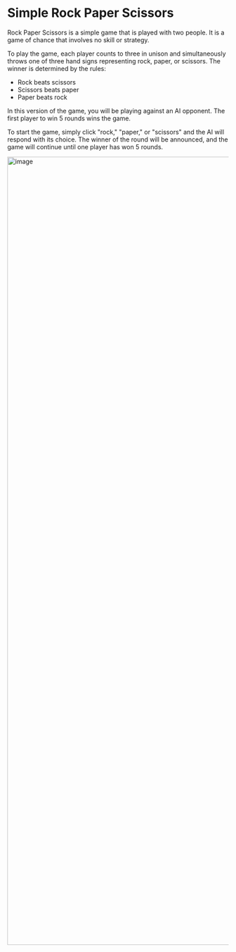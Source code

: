 # Simple Rock Paper Scissors
Rock Paper Scissors is a simple game that is played with two people. It is a game of chance that involves no skill or strategy.

To play the game, each player counts to three in unison and simultaneously throws one of three hand signs representing rock, paper, or scissors. The winner is determined by the rules:

- Rock beats scissors
- Scissors beats paper
- Paper beats rock

In this version of the game, you will be playing against an AI opponent. The first player to win 5 rounds wins the game.

To start the game, simply click "rock," "paper," or "scissors" and the AI will respond with its choice. The winner of the round will be announced, and the game will continue until one player has won 5 rounds.

<img width="1791" alt="image" src="https://user-images.githubusercontent.com/9074978/210546763-e47fcb3c-1d25-49cc-9008-d13d0ec45439.png">
